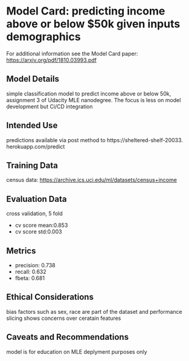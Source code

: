 # Model Card: predicting income above or below $50k given inputs demographics

For additional information see the Model Card paper: https://arxiv.org/pdf/1810.03993.pdf

## Model Details
simple classification model to predict income above or below 50k, assignment 
3 of Udacity MLE nanodegree. The focus is less on model development but 
Ci/CD integration

## Intended Use
predictions available via post method to https://sheltered-shelf-20033.
herokuapp.com/predict

## Training Data
census data: https://archive.ics.uci.edu/ml/datasets/census+income

## Evaluation Data
cross validation, 5 fold
- cv score mean:0.853
- cv score std:0.003

## Metrics
- precision: 0.738
- recall: 0.632
- fbeta: 0.681

## Ethical Considerations
bias factors such as sex, race are part of the dataset and performance 
slicing shows concerns over ceratain features

## Caveats and Recommendations
model is for education on MLE deplyment purposes only
